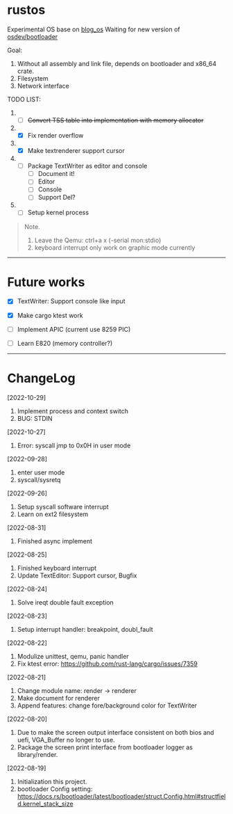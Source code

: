 # rustos
Experimental OS base on [blog_os](https://github.com/phil-opp/blog_os)
Waiting for new version of [osdev/bootloader](https://github.com/rust-osdev/bootloader)

Goal:
1. Without all assembly and link file, depends on bootloader and x86_64 crate.
2. Filesystem
3. Network interface

TODO LIST:
1. - [ ] ~~Convert TSS table into implementation with memory allocator~~
2. - [x] Fix render overflow
3. - [x] Make textrenderer support cursor
4. - [ ] Package TextWriter as editor and console
        - [ ] Document it!
        - [ ] Editor
        - [ ] Console
        - [ ] Support Del?
5. - [ ] Setup kernel process

> Note.
>
> 1. Leave the Qemu: ctrl+a x (-serial mon:stdio)
> 2. keyboard interrupt only work on graphic mode currently

---
# Future works
 - [x] TextWriter: Support console like input
 - [x] Make cargo ktest work
 - [ ] Implement APIC (current use 8259 PIC)
 - [ ] Learn E820 (memory controller?)


---
# ChangeLog
[2022-10-29]
1. Implement process and context switch
2. BUG: STDIN

[2022-10-27]
1. Error: syscall jmp to 0x0H in user mode

[2022-09-28]
1. enter user mode
2. syscall/sysretq

[2022-09-26]
1. Setup syscall software interrupt
2. Learn on ext2 filesystem

[2022-08-31]
1. Finished async implement

[2022-08-25]
1. Finished keyboard interrupt
2. Update TextEditor: Support cursor, Bugfix

[2022-08-24]
1. Solve ireqt double fault exception

[2022-08-23]
1. Setup interrupt handler: breakpoint, doubl_fault

[2022-08-22]
1. Modulize unittest, qemu, panic handler
2. Fix ktest error: https://github.com/rust-lang/cargo/issues/7359


[2022-08-21]
1. Change module name: render -> renderer
2. Make document for renderer
3. Append features: change fore/background color for TextWriter

[2022-08-20]
1. Due to make the screen output interface consistent on both bios and uefi, VGA_Buffer no longer to use.
2. Package the screen print interface from bootloader logger as library/render.

[2022-08-19] 
1. Initialization this project.
2. bootloader Config setting: https://docs.rs/bootloader/latest/bootloader/struct.Config.html#structfield.kernel_stack_size
